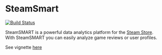 # SteamSmart
[![Build Status](https://app.travis-ci.com/Sven-XinYuDong/SteamSMART.svg?branch=main)](https://app.travis-ci.com/Sven-XinYuDong/SteamSMART)

SteamSMART is a powerful data analytics platform for the [Steam Store](https://store.steampowered.com). With SteamSMART you can easily analyze game reviews or user profiles.



See vignette [here](https://github.com/Sven-XinYuDong/SteamSMART/blob/main/Vignette%20.md)


